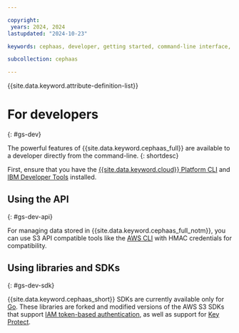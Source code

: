 ```yaml
---

copyright:
 years: 2024, 2024
lastupdated: "2024-10-23"

keywords: cephaas, developer, getting started, command-line interface, cli

subcollection: cephaas

---
```

{{site.data.keyword.attribute-definition-list}}


# For developers
{: #gs-dev}

The powerful features of {{site.data.keyword.cephaas_full}} are available to a developer directly from the command-line.
{: shortdesc}

First, ensure that you have the [{{site.data.keyword.cloud}} Platform CLI](/docs/cli) and [IBM Developer Tools](https://cloud.ibm.com/docs/cloudnative/idt/index.html) installed.



## Using the API
{: #gs-dev-api}

For managing data stored in {{site.data.keyword.cephaas_full_notm}}, you can use S3 API compatible tools like the [AWS CLI](/docs/cephaas?topic=cephaas-aws-cli) with HMAC credentials for compatibility.

## Using libraries and SDKs
{: #gs-dev-sdk}

{{site.data.keyword.cephaas_short}} SDKs are currently available only for [Go](/docs/cephaas?topic=cephaas-using-go). These libraries are forked and modified versions of the AWS S3 SDKs that support [IAM token-based authentication](/docs/cephaas?topic=cephaas-iam-overview), as well as support for [Key Protect](/docs/cephaas?topic=cephaas-encryption).
